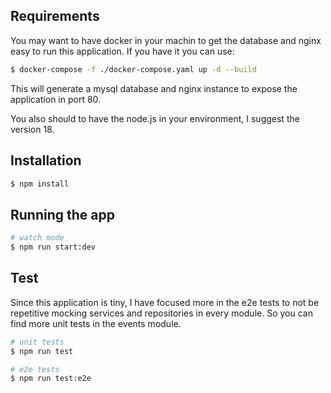 ## Requirements

You may want to have docker in your machin to get the database and nginx easy to run this application. If you have it you can use:

```bash
$ docker-compose -f ./docker-compose.yaml up -d --build
```

This will generate a mysql database and nginx instance to expose the application in port 80.

You also should to have the node.js in your environment, I suggest the version 18.

## Installation

```bash
$ npm install
```

## Running the app

```bash
# watch mode
$ npm run start:dev
```

## Test

Since this application is tiny, I have focused more in the e2e tests to not be repetitive mocking services and repositories in every module. So you can find more unit tests in the events module.

```bash
# unit tests
$ npm run test

# e2e tests
$ npm run test:e2e
```
